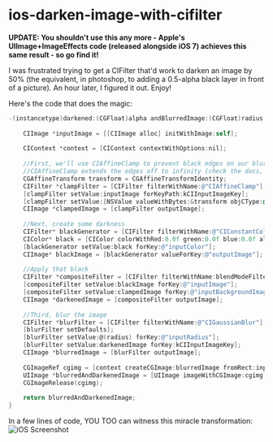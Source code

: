 ios-darken-image-with-cifilter
==============================

**UPDATE: You shouldn't use this any more - Apple's UIImage+ImageEffects code (released alongside iOS 7) achieves this same result - so go find it!**

I was frustrated trying to get a CIFilter that'd work to darken an image by 50% (the equivalent, in photoshop, to adding a 0.5-alpha black layer in front of a picture). An hour later, I figured it out. Enjoy!

Here's the code that does the magic:
```objectivec
-(instancetype)darkened:(CGFloat)alpha andBlurredImage:(CGFloat)radius blendModeFilterName:(NSString *)blendModeFilterName {
    
    CIImage *inputImage = [[CIImage alloc] initWithImage:self];
    
    CIContext *context = [CIContext contextWithOptions:nil];
    
    //First, we'll use CIAffineClamp to prevent black edges on our blurred image
    //CIAffineClamp extends the edges off to infinity (check the docs, yo)
    CGAffineTransform transform = CGAffineTransformIdentity;
    CIFilter *clampFilter = [CIFilter filterWithName:@"CIAffineClamp"];
    [clampFilter setValue:inputImage forKeyPath:kCIInputImageKey];
    [clampFilter setValue:[NSValue valueWithBytes:&transform objCType:@encode(CGAffineTransform)] forKeyPath:@"inputTransform"];
    CIImage *clampedImage = [clampFilter outputImage];
    
    //Next, create some darkness
    CIFilter* blackGenerator = [CIFilter filterWithName:@"CIConstantColorGenerator"];
    CIColor* black = [CIColor colorWithRed:0.0f green:0.0f blue:0.0f alpha:alpha];
    [blackGenerator setValue:black forKey:@"inputColor"];
    CIImage* blackImage = [blackGenerator valueForKey:@"outputImage"];
    
    //Apply that black
    CIFilter *compositeFilter = [CIFilter filterWithName:blendModeFilterName];
    [compositeFilter setValue:blackImage forKey:@"inputImage"];
    [compositeFilter setValue:clampedImage forKey:@"inputBackgroundImage"];
    CIImage *darkenedImage = [compositeFilter outputImage];
    
    //Third, blur the image
    CIFilter *blurFilter = [CIFilter filterWithName:@"CIGaussianBlur"];
    [blurFilter setDefaults];
    [blurFilter setValue:@(radius) forKey:@"inputRadius"];
    [blurFilter setValue:darkenedImage forKey:kCIInputImageKey];
    CIImage *blurredImage = [blurFilter outputImage];
    
    CGImageRef cgimg = [context createCGImage:blurredImage fromRect:inputImage.extent];
    UIImage *blurredAndDarkenedImage = [UIImage imageWithCGImage:cgimg];
    CGImageRelease(cgimg);
    
    return blurredAndDarkenedImage;
}
```

In a few lines of code, YOU TOO can witness this miracle transformation:
![iOS Screenshot](http://clrk.it/image/3v070D1n3S2u/core%20image%20demo%20image.png)
